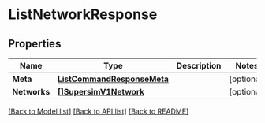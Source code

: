 # ListNetworkResponse

## Properties

Name | Type | Description | Notes
------------ | ------------- | ------------- | -------------
**Meta** | [**ListCommandResponseMeta**](ListCommandResponse_meta.md) |  |[optional] 
**Networks** | [**[]SupersimV1Network**](supersim.v1.network.md) |  |[optional] 

[[Back to Model list]](../README.md#documentation-for-models) [[Back to API list]](../README.md#documentation-for-api-endpoints) [[Back to README]](../README.md)



